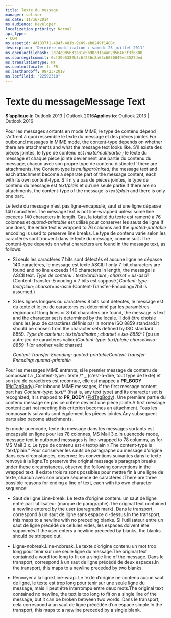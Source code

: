 ```yaml
---
title: Texte du message
manager: soliver
ms.date: 11/16/2014
ms.audience: Developer
localization_priority: Normal
api_type:
- COM
ms.assetid: 4d1837f1-494f-481b-9e09-ab8249f1488c
description: 'Derniére modification : samedi 23 juillet 2011'
ms.openlocfilehash: 2d74c9d5632e81e5b98cd1a4a02d5646cf3f6300
ms.sourcegitcommit: 0cf39e5382b8c6f236c8a63c6036849ed3527ded
ms.translationtype: MT
ms.contentlocale: fr-FR
ms.lasthandoff: 08/23/2018
ms.locfileid: "22592310"
---
```

# <a name="message-text"></a><span data-ttu-id="375a9-103">Texte du message</span><span class="sxs-lookup"><span data-stu-id="375a9-103">Message Text</span></span>

  
  
<span data-ttu-id="375a9-104">**S’applique à**: Outlook 2013 | Outlook 2016</span><span class="sxs-lookup"><span data-stu-id="375a9-104">**Applies to**: Outlook 2013 | Outlook 2016</span></span> 
  
<span data-ttu-id="375a9-105">Pour les messages sortants en mode MIME, le type de contenu dépend s’offrent à quoi ressemble le texte du message et des pièces jointes.</span><span class="sxs-lookup"><span data-stu-id="375a9-105">For outbound messages in MIME mode, the content-type depends on whether there are attachments and what the message text looks like.</span></span> <span data-ttu-id="375a9-106">S’il existe des pièces jointes, le type de contenu est _mixte/multipartie ;_ le texte du message et chaque pièce jointe deviennent une partie du contenu du message, chacun avec son propre type de contenu distincte.</span><span class="sxs-lookup"><span data-stu-id="375a9-106">If there are attachments, the Content-type is  _multipart/mixed;_ the message text and each attachment become a separate part of the message content, each with its own content-type.</span></span> <span data-ttu-id="375a9-107">S’il n’y a pas de pièces jointes, le type de contenu du message est _text/plain_ et qu’une seule partie.</span><span class="sxs-lookup"><span data-stu-id="375a9-107">If there are no attachments, the content-type of the message is  _text/plain_ and there is only one part.</span></span> 
  
<span data-ttu-id="375a9-108">Le texte du message n'est pas ligne-encapsulé, sauf si une ligne dépasse 140 caractères.</span><span class="sxs-lookup"><span data-stu-id="375a9-108">The message text is not line-wrapped unless some line exceeds 140 characters in length.</span></span> <span data-ttu-id="375a9-109">Cas, la totalité du texte est ramené à 76 colonnes et _quoted-printable_ est utilisé pour conserver les sauts de ligne.</span><span class="sxs-lookup"><span data-stu-id="375a9-109">If one does, the entire text is wrapped to 76 columns and the  _quoted-printable_ encoding is used to preserve line breaks.</span></span> <span data-ttu-id="375a9-110">Le type de contenu varie selon les caractères sont trouvent dans le texte du message, comme suit :</span><span class="sxs-lookup"><span data-stu-id="375a9-110">The content-type depends on what characters are found in the message text, as follows:</span></span> 
  
- <span data-ttu-id="375a9-111">Si seuls les caractères 7 bits sont détectés et aucune ligne ne dépasse 140 caractères, le message est texte ASCII.</span><span class="sxs-lookup"><span data-stu-id="375a9-111">If only 7-bit characters are found and no line exceeds 140 characters in length, the message is ASCII text.</span></span> <span data-ttu-id="375a9-112">_Type de contenu : texte/ordinaire ; charset = us-ascii_ (Content-Transfer-Encoding = 7 bits est supposé.)</span><span class="sxs-lookup"><span data-stu-id="375a9-112">_Content-type: text/plain; charset=us-ascii_ (Content-Transfer-Encoding=7bit is assumed.)</span></span> 
    
- <span data-ttu-id="375a9-113">Si les lignes longues ou caractères 8 bits sont détectés, le message est du texte et le jeu de caractères est déterminé par les paramètres régionaux.</span><span class="sxs-lookup"><span data-stu-id="375a9-113">If long lines or 8-bit characters are found, the message is text and the character set is determined by the locale.</span></span> <span data-ttu-id="375a9-114">Il doit être choisie dans les jeux de caractères définis par la norme ISO 8859 standard.</span><span class="sxs-lookup"><span data-stu-id="375a9-114">It should be chosen from the character sets defined by ISO standard 8859.</span></span> <span data-ttu-id="375a9-115">_Type de contenu : texte/ordinaire ; charset = iso-8859-1_ (ou un autre jeu de caractères valide)</span><span class="sxs-lookup"><span data-stu-id="375a9-115">_Content-type: text/plain; charset=iso-8859-1_ (or another valid charset)</span></span> 
    
     <span data-ttu-id="375a9-116">_Content-Transfer-Encoding: quoted-printable_</span><span class="sxs-lookup"><span data-stu-id="375a9-116">_Content-Transfer-Encoding: quoted-printable_</span></span>
    
<span data-ttu-id="375a9-117">Pour les messages MIME entrants, si le premier message de contenu de composant a _Content-type : texte /\* _ (c'est-à-dire, tout type de texte) et son jeu de caractères est reconnue, elle est mappée à **PR_BODY** ([PidTagBody](pidtagbody-canonical-property.md)).</span><span class="sxs-lookup"><span data-stu-id="375a9-117">For inbound MIME messages, if the first message content part has  _Content-type: text/\*_ (that is, any text type) and its character set is recognized, it is mapped to **PR_BODY** ([PidTagBody](pidtagbody-canonical-property.md)).</span></span> <span data-ttu-id="375a9-118">Une première partie du contenu message ne pas ce critère devient une pièce jointe.</span><span class="sxs-lookup"><span data-stu-id="375a9-118">A first message content part not meeting this criterion becomes an attachment.</span></span> <span data-ttu-id="375a9-119">Tous les composants suivants sont également les pièces jointes.</span><span class="sxs-lookup"><span data-stu-id="375a9-119">Any subsequent parts also become attachments.</span></span>
  
<span data-ttu-id="375a9-120">En mode uuencode, texte du message dans les messages sortants est encapsulé en ligne pour les 78 colonnes, MS Mail 3.x.</span><span class="sxs-lookup"><span data-stu-id="375a9-120">In uuencode mode, message text in outbound messages is line-wrapped to 78 columns, as for MS Mail 3.x.</span></span> <span data-ttu-id="375a9-121">Le type de contenu est « text/plain ».</span><span class="sxs-lookup"><span data-stu-id="375a9-121">The content-type is "text/plain."</span></span> <span data-ttu-id="375a9-122">Pour conserver les sauts de paragraphe du message d’origine dans ces circonstances, observez les conventions suivantes dans le texte renvoyé à la ligne.</span><span class="sxs-lookup"><span data-stu-id="375a9-122">To preserve the original message's paragraph breaks under these circumstances, observe the following conventions in the wrapped text.</span></span> <span data-ttu-id="375a9-123">Il existe trois raisons possibles pour mettre fin à une ligne de texte, chacun avec son propre séquence de caractères :</span><span class="sxs-lookup"><span data-stu-id="375a9-123">There are three possible reasons for ending a line of text, each with its own character sequence:</span></span>
  
- <span data-ttu-id="375a9-124">Saut de ligne.</span><span class="sxs-lookup"><span data-stu-id="375a9-124">Line-break.</span></span> <span data-ttu-id="375a9-125">Le texte d’origine contenu un saut de ligne entré par l’utilisateur (marque de paragraphe).</span><span class="sxs-lookup"><span data-stu-id="375a9-125">The original text contained a newline entered by the user (paragraph mark).</span></span> <span data-ttu-id="375a9-126">Dans le transport, correspond à un saut de ligne sans espace ci-dessus.</span><span class="sxs-lookup"><span data-stu-id="375a9-126">In the transport, this maps to a newline with no preceding blanks.</span></span> <span data-ttu-id="375a9-127">Si l’utilisateur entre un saut de ligne précédé de cellules vides, les espaces doivent être supprimés.</span><span class="sxs-lookup"><span data-stu-id="375a9-127">If the user enters a newline preceded by blanks, the blanks should be stripped out.</span></span>
    
- <span data-ttu-id="375a9-128">Ligne-nobreak.</span><span class="sxs-lookup"><span data-stu-id="375a9-128">Line-nobreak.</span></span> <span data-ttu-id="375a9-129">Le texte d’origine contenu un mot trop long pour tenir sur une seule ligne du message.</span><span class="sxs-lookup"><span data-stu-id="375a9-129">The original text contained a word too long to fit on a single line of the message.</span></span> <span data-ttu-id="375a9-130">Dans le transport, correspond à un saut de ligne précédé de deux espaces.</span><span class="sxs-lookup"><span data-stu-id="375a9-130">In the transport, this maps to a newline preceded by two blanks.</span></span>
    
- <span data-ttu-id="375a9-131">Renvoyer à la ligne.</span><span class="sxs-lookup"><span data-stu-id="375a9-131">Line-wrap.</span></span> <span data-ttu-id="375a9-132">Le texte d’origine ne contenu aucun saut de ligne, le texte est trop long pour tenir sur une seule ligne du message, mais il peut être interrompu entre deux mots.</span><span class="sxs-lookup"><span data-stu-id="375a9-132">The original text contained no newline, the text is too long to fit on a single line of the message, but it can be broken between two words.</span></span> <span data-ttu-id="375a9-133">Dans le transport, cela correspond à un saut de ligne précédée d’un espace simple.</span><span class="sxs-lookup"><span data-stu-id="375a9-133">In the transport, this maps to a newline preceded by a single blank.</span></span>
    

